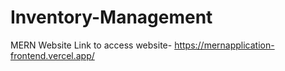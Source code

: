 # Inventory-Management
MERN Website
Link to access website- https://mernapplication-frontend.vercel.app/
